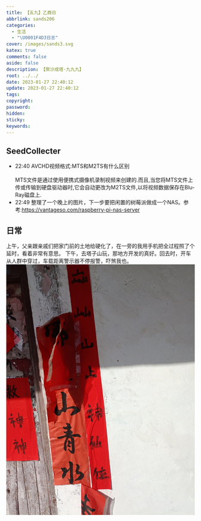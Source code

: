 ```yaml
---
title: 【五九】乙酉日
abbrlink: sands206
categories:
  - 生活
  - "\U0001F4D3日志"
cover: /images/sands3.svg
katex: true
comments: false
aside: false
description: 【聚沙成塔·九九九】
root: ../../
date: 2023-01-27 22:40:12
update: 2023-01-27 22:40:12
tags:
copyright:
password:
hidden:
sticky:
keywords:
---
```


## SeedCollecter
- 22:40 AVCHD视频格式:MTS和M2TS有什么区别<br><br>MTS文件是通过使用便携式摄像机录制视频来创建的.而且,当您将MTS文件上传或传输到硬盘驱动器时,它会自动更改为M2TS文件,以将视频数据保存在Blu-Ray磁盘上.
- 22:49 整理了一个晚上的图片，下一步要把闲置的树莓派做成一个NAS。参考:https://vantageso.com/raspberry-pi-nas-server


## 日常
上午，父亲跟亲戚们把家门前的土地给硬化了，在一旁的我用手机把全过程照了个延时，看着非常有意思。
下午，去塔子山玩，那地方开发的真好。回去时，开车从人群中穿过，车载距离警示器不停报警，吓煞我也。
![山上小庙门边的对联](../../../images/20230102/IMG_20230127_143057.jpg)